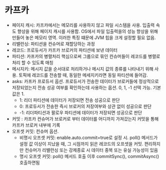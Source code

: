 # 카프카 
* 페이지 캐시: 카프카에서는 메모리를 사용하지 않고 파일 시스템을 사용. 입출력 속도 향상을 위해 페이지 캐시를 사용함. OS에서 파일 입출력을의 성능 향상을 위해 만들어 놓은 메모리 영역. 이러한 특징 떄문에 JVM 힙을 크게 설정할 필요 없음.
* 리밸런싱: 파티션을 컨슈머로 재할당하는 과정
* 레코드: 프로듀서가 카프카 브로커의 파티션에 보낸 데이터
* 파티션: 카프카의 병렬처리 핵심으로써 그룹으로 묶인 컨슈머들이 레코드를 병렬로 처리 할 수 있도록 매칭
* 메시지키: 메시지 값을 순서대로 처리하거나 메시지 값의 종류를 나타내기 위해 사용. 토픽에 레코드를 전송할 때, 동일한 메세지키라면 동일 파티션에 들어감.
* asks: 카프카 프로듀서 옵션. 프로듀서가 전송한 데이터가 브로커들에 정상적으로 저장되었는지 전송 성공 여부를 확인하는데 사용하는 옵션. 0, 1, -1 선택 가능. 기본값은 1. 
  * 1: 리더 파티션에 데이터가 저장되면 전송 성공으로 판단
  * 0: 프로듀서가 전송한 즉시 브로커의 저장여부와 상관 없이 성공으로 판단
  * -1: 리더파티션과 팔로우 파티션에 데이터가 저장되면 성공으로 판단
* 커밋 : 카프카 컨슈머가 브로커로 부터 데이터를 어디까지 가져갔는지 커밋을 통해 카프카 브로커 내부에 기록
* 오프셋 커밋: 컨슈머 옵션. 
  * 비명시 오프셋 커밋: enable.auto.commit=true로 설정 시. poll() 메서드가 설정 값 이상이 지났을 때, 그 시점까지 읽은 레코드의 오프셋을 커밋. 편리하지만 컨슈머가 리밸런싱 또는 강제종료 시 데이터 중복 또는 유실 가능성이 있음 
  * 명시 오프셋 커밋: poll() 메서드 호출 이후 commitSync(), commitAsync() 호출하면됨
